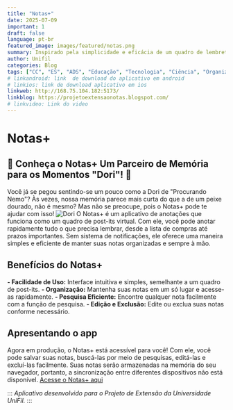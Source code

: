 ```yaml
---
title: "Notas+"
date: 2025-07-09
important: 1
draft: false
language: pt-br
featured_image: images/featured/notas.png
summary: Inspirado pela simplicidade e eficácia de um quadro de lembretes com post-it, o Notas+ é uma aplicação de anotações que captura essa essência para resolver o desafio cotidiano de lembrar pequenos detalhes. 
author: Unifil
categories: Blog
tags: ["CC", "ES", "ADS", "Educação", "Tecnologia", "Ciência", "Organização"] 
# linkandroid: link  de download do aplicativo em android
# linkios: link de download aplicativo em ios
linkweb: http://168.75.104.182:5173/
linkblog: https://projetoextensaonotas.blogspot.com/
# linkvideo: Link do video
---
```


# Notas+ 

## 🌟 Conheça o Notas+ Um Parceiro de Memória para os Momentos "Dori"! 🌟
Você já se pegou sentindo-se um pouco como a Dori de "Procurando Nemo"? Às vezes, nossa memória parece mais curta do que a de um peixe dourado, não é mesmo? Mas não se preocupe, pois o Notas+ pode te ajudar com isso!
![Dori](https://blogger.googleusercontent.com/img/b/R29vZ2xl/AVvXsEitun4jn7n-zukV-Tcpm0Xz2doFVUNDDUJCrp2MUMnJ5xTjguMLab-S4kTuWcklY6naInFn7vKt5oJExXY9RvyRw0BdAogbFx0ne_ED54kgWPXrEoChQ0zrXPKayVcMNWx2zwAiSjlhSds8sG0Ht-aHiCYUlsMt2Vm0OsmvzKVino1JJl5g0tUlRBjTTeM/s640/dori.jpeg)
O Notas+ é um aplicativo de anotações que funciona como um quadro de post-its virtual. Com ele, você pode anotar rapidamente tudo o que precisa lembrar, desde a lista de compras até prazos importantes. Sem sistema de notificações, ele oferece uma maneira simples e eficiente de manter suas notas organizadas e sempre à mão. 

## Benefícios do Notas+
**- Facilidade de Uso:** Interface intuitiva e simples, semelhante a um quadro de post-its.
**- Organização:** Mantenha suas notas em um só lugar e acesse-as rapidamente.
**- Pesquisa Eficiente:** Encontre qualquer nota facilmente com a função de pesquisa.
**- Edição e Exclusão:** Edite ou exclua suas notas conforme necessário.

## Apresentando o app
Agora em produção, o Notas+ está acessível para você! Com ele, você pode salvar suas notas, buscá-las por meio de pesquisas, editá-las e excluí-las facilmente. Suas notas serão armazenadas na memória do seu navegador, portanto, a sincronização entre diferentes dispositivos não está disponível.
 [Acesse o Notas+ aqui](http://168.75.104.182:5173/)


:::
*Aplicativo desenvolvido para o Projeto de Extensão da Universidade UniFil.*
:::

